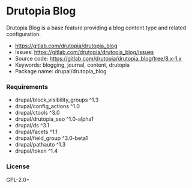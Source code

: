 <!-- writeme -->
Drutopia Blog
=============

Drutopia Blog is a base feature providing a blog content type and related configuration.

 * https://gitlab.com/drutopia/drutopia_blog
 * Issues: https://gitlab.com/drutopia/drutopia_blog/issues
 * Source code: https://gitlab.com/drutopia/drutopia_blog/tree/8.x-1.x
 * Keywords: blogging, journal, content, drutopia
 * Package name: drupal/drutopia_blog


### Requirements

 * drupal/block_visibility_groups ^1.3
 * drupal/config_actions ^1.0
 * drupal/ctools ^3.0
 * drupal/drutopia_seo ^1.0-alpha1
 * drupal/ds ^3.1
 * drupal/facets ^1.1
 * drupal/field_group ^3.0-beta1
 * drupal/pathauto ^1.3
 * drupal/token ^1.4


### License

GPL-2.0+

<!-- endwriteme -->
